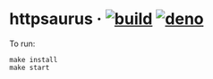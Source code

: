# httpsaurus &middot; [![build](https://github.com/aegooby/deno-react/actions/workflows/deno.yml/badge.svg)](https://github.com/aegooby/deno-react/actions/workflows/deno.yml) [![deno](https://img.shields.io/badge/deno-v1.8.0-lightgrey?logo=deno)](https://deno.land/posts/v1.8)
To run:

    make install
    make start
